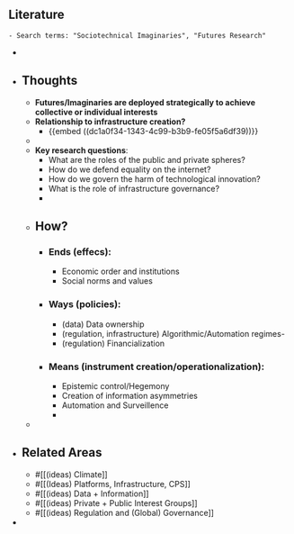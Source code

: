 ## Literature
	- Search terms: "Sociotechnical Imaginaries", "Futures Research"
-
- ## Thoughts
	- **Futures/Imaginaries are deployed strategically to achieve collective or individual interests**
	- **Relationship to infrastructure creation?**
		- {{embed ((dc1a0f34-1343-4c99-b3b9-fe05f5a6df39))}}
	-
	- **Key research questions**:
		- What are the roles of the public and private spheres?
		- How do we defend equality on the internet?
		- How do we govern the harm of technological innovation?
		- What is the role of infrastructure governance?
		-
	- ## How?
		- ### Ends (effecs):
			- Economic order and institutions
			- Social norms and values
		- ### Ways (policies):
			- (data) Data ownership
			- (regulation, infrastructure) Algorithmic/Automation regimes-
			- (regulation) Financialization
		- ### Means (instrument creation/operationalization):
			- Epistemic control/Hegemony
			- Creation of information asymmetries
			- Automation and Surveillence
			-
	-
- ## Related Areas
	- #[[(ideas) Climate]]
	- #[[(Ideas) Platforms, Infrastructure, CPS]]
	- #[[(ideas) Data + Information]]
	- #[[(ideas) Private + Public Interest Groups]]
	- #[[(ideas) Regulation and (Global) Governance]]
-
